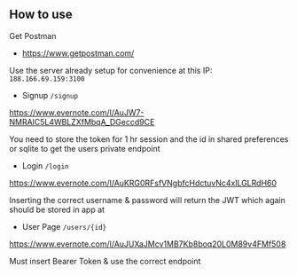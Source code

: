 

## How to use

Get Postman
* https://www.getpostman.com/

Use the server already setup for convenience at this IP: `188.166.69.159:3100`


- Signup `/signup`

https://www.evernote.com/l/AuJW7-NMRAlC5L4WBLZXfMbqA_DGeccd9CE

You need to store the token for 1 hr session and the id in shared preferences or sqlite to get the users private endpoint

- Login `/login`

https://www.evernote.com/l/AuKRG0RFsfVNgbfcHdctuvNc4xlLGLRdH60

Inserting the correct username & password will return the JWT which again should be stored in app at 

- User Page `/users/{id}`

https://www.evernote.com/l/AuJUXaJMcv1MB7Kb8boq20L0M89v4FMf508

Must insert Bearer Token & use the correct endpoint 

